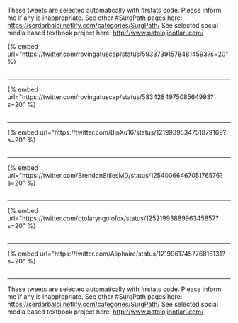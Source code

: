 

These tweets are selected automatically with #rstats code. Please inform me if any is inappropriate.
See other #SurgPath pages here: https://serdarbalci.netlify.com/categories/SurgPath/ 
See selected social media based textbook project here: http://www.patolojinotlari.com/

{% embed url="https://twitter.com/rovingatuscap/status/593373915784814593?s=20" %}<br>
<br>
<hr>
{% embed url="https://twitter.com/rovingatuscap/status/583428497508564993?s=20" %}<br>
<br>
<hr>
{% embed url="https://twitter.com/BinXu16/status/1219939534751879169?s=20" %}<br>
<br>
<hr>
{% embed url="https://twitter.com/BrendonStilesMD/status/1254006646705176576?s=20" %}<br>
<br>
<hr>
{% embed url="https://twitter.com/otolaryngolofox/status/1252199388996345857?s=20" %}<br>
<br>
<hr>
{% embed url="https://twitter.com/Aliphaire/status/1219961745776816131?s=20" %}<br>
<br>
<hr>


These tweets are selected automatically with #rstats code. Please inform me if any is inappropriate.
See other #SurgPath pages here: https://serdarbalci.netlify.com/categories/SurgPath/ 
See selected social media based textbook project here: http://www.patolojinotlari.com/
